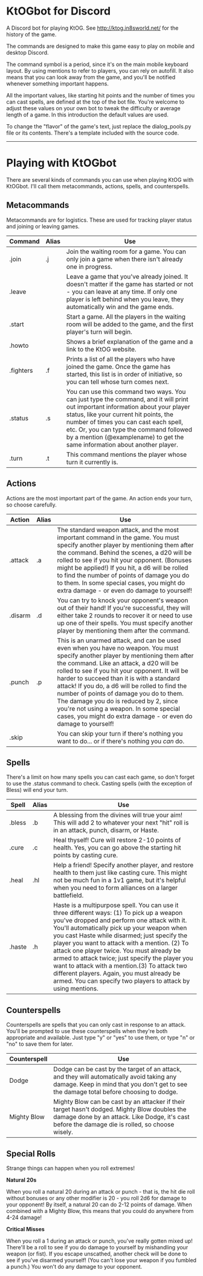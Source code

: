 # KtOGbot for Discord

A Discord bot for playing KtOG. See http://ktog.in8sworld.net/ for the history of the game.

The commands are designed to make this game easy to play on mobile and desktop Discord.

The command symbol is a period, since it's on the main mobile keyboard layout. By using mentions to refer to players, you can rely on autofill. It also means that you can look away from the game, and you'll be notified whenever something important happens.

All the important values, like starting hit points and the number of times you can cast spells, are defined at the top of the bot file. You're welcome to adjust these values on your own bot to tweak the difficulty or average length of a game. In this introduction the default values are used.

To change the "flavor" of the game's text, just replace the dialog_pools.py file or its contents. There's a template included with the source code.

---

# Playing with KtOGbot

There are several kinds of commands you can use when playing KtOG with KtOGbot. I'll call them metacommands, actions, spells, and counterspells.

## Metacommands
Metacommands are for logistics. These are used for tracking player status and joining or leaving games. 

| Command | Alias | Use |
| --- | ---- | --- |
|.join | .j |  Join the waiting room for a game. You can only join a game when there isn't already one in progress. |
|.leave |  | Leave a game that you've already joined. It doesn't matter if the game has started or not - you can leave at any time. If only one player is left behind when you leave, they automatically win and the game ends. |
|.start| | Start a game. All the players in the waiting room will be added to the game, and the first player's turn will begin. |
|.howto| | Shows a brief explanation of the game and a link to the KtOG website.|
|.fighters | .f | Prints a list of all the players who have joined the game. Once the game has started, this list is in order of initiative, so you can tell whose turn comes next.|
|.status | .s | You can use this command two ways. You can just type the command, and it will print out important information about your player status, like your current hit points, the number of times you can cast each spell, etc. Or, you can type the command followed by a mention (@examplename) to get the same information about another player. |
|.turn | .t | This command mentions the player whose turn it currently is. | 
    


## Actions
Actions are the most important part of the game. An action ends your turn, so choose carefully.


| Action | Alias | Use |
| --- | ---- | --- |
|.attack | .a | The standard weapon attack, and the most important command in the game. You must specify another player by mentioning them after the command. Behind the scenes, a d20 will be rolled to see if you hit your opponent. (Bonuses might be applied!) If you hit, a d6 will be rolled to find the number of points of damage you do to them. In some special cases, you might do extra damage - or even do damage to yourself!
|.disarm | .d | You can try to knock your opponent's weapon out of their hand! If you're successful, they will either take 2 rounds to recover it or need to use up one of their spells. You must specify another player by mentioning them after the command. | 
|.punch | .p | This is an unarmed attack, and can be used even when you have no weapon. You must specify another player by mentioning them after the command. Like an attack, a d20 will be rolled to see if you hit your opponent. It will be harder to succeed than it is with a standard attack! If you do, a d6 will be rolled to find the number of points of damage you do to them. The damage you do is reduced by 2, since you're not using a weapon. In some special cases, you might do extra damage - or even do damage to yourself! |
|.skip| |You can skip your turn if there's nothing you want to do... or if there's nothing you *can* do.|
    


## Spells
There's a limit on how many spells you can cast each game, so don't forget to use the .status command to check. Casting spells (with the exception of Bless) will end your turn.


| Spell | Alias | Use |
| --- | ---- | --- |
|.bless | .b | A blessing from the divines will true your aim! This will add 2 to whatever your next "hit" roll is in an attack, punch, disarm, or Haste. | 
| .cure | .c | Heal thyself! Cure will restore 2-10 points of health. Yes, you can go above the starting hit points by casting cure. |
| .heal | .hl | Help a friend! Specify another player, and restore health to them just like casting cure. This might not be much fun in a 1v1 game, but it's helpful when you need to form alliances on a larger battlefield. |
|.haste | .h |Haste is a multipurpose spell. You can use it three different ways: (1) To pick up a weapon you've dropped and perform one attack with it. You'll automatically pick up your weapon when you cast Haste while disarmed; just specify the player you want to attack with a mention. (2) To attack one player twice. You must already be armed to attack twice; just specify the player you want to attack with a mention.(3) To attack two different players. Again, you must already be armed. You can specify two players to attack by using mentions. |
 
 
## Counterspells
Counterspells are spells that you can only cast in response to an attack. You'll be prompted to use these counterspells when they're both appropriate and available. Just type "y" or "yes" to use them, or type "n" or "no" to save them for later.


| Counterspell | Use| 
| --- | ---- |
| Dodge | Dodge can be cast by the target of an attack, and they will automatically avoid taking any damage. Keep in mind that you don't get to see the damage total before choosing to dodge. |
| Mighty Blow | Mighty Blow can be cast by an attacker if their target hasn't dodged. Mighty Blow doubles the damage done by an attack. Like Dodge, it's cast before the damage die is rolled, so choose wisely. |
  
  
  
## Special Rolls
Strange things can happen when you roll extremes! 

**Natural 20s**
 
   When you roll a natural 20 during an attack or punch - that is, the hit die roll without bonuses or any other modifier is 20 - you roll 2d6 for damage to your opponent! By itself, a natural 20 can do 2-12 points of damage. 
   When combined with a Mighty Blow, this means that you could do anywhere from 4-24 damage!
  
  
**Critical Misses**
 
   When you roll a 1 during an attack or punch, you've really gotten mixed up! 
   There'll be a roll to see if you do damage to yourself by mishandling your weapon (or fist). 
   If you escape unscathed, another check will be done to see if you've disarmed yourself! 
   (You can't lose your weapon if you fumbled a punch.)
   You won't do any damage to your opponent. 

